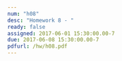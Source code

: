 ```yaml
---
num: "h08"
desc: "Homework 8 - "
ready: false
assigned: 2017-06-01 15:30:00.00-7
due: 2017-06-08 15:30:00.00-7
pdfurl: /hw/h08.pdf
---
```

